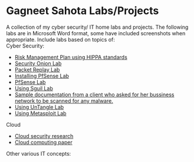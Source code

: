 # Gagneet Sahota Labs/Projects
A collection of my cyber security/ IT home labs and projects. The following labs are in Microsoft Word format, some have included screenshots when appropriate. Include labs based on topics of:<br>
Cyber Security:<br>
<ul>
  <li><a href="https://github.com/gagneetsahota/labs/blob/master/Risk_mangement_Sahota.docx">Risk Management Plan using HIPPA standards</a></li>
  <li><a href="https://github.com/gagneetsahota/labs/blob/master/Cyb%20302-%20Intro%20to%20Security%20Onion.docx">Security Onion Lab</a></li>
  <li><a href="https://github.com/gagneetsahota/labs/blob/master/Cyb-302-Packet%20Replay%20Lab.docx">Packet Replay Lab</a></li>
<li><a href="https://github.com/gagneetsahota/labs/blob/master/Week%202-Cyb%20352-Installation%20of%20pfSense.docx">Installing PfSense Lab</a></li>
<li><a href="https://github.com/gagneetsahota/labs/blob/master/Cyb%20351-PfSense%20Lab.docx">PfSense Lab</a></li>
<li><a href="https://github.com/gagneetsahota/labs/blob/master/Squil%20Intro%20Lab.docx">Using Sguil Lab</a></li>
<li><a href="https://github.com/gagneetsahota/labs/blob/master/Cyber%20Security%20visit%202-19-20.docx">Sample documentation from a client who asked for her bussiness network to be scanned for any malware. </a></li>
 <li><a href="https://github.com/gagneetsahota/labs/blob/master/Cyb%20352-UnTangle%20Lab.docx">Using UnTangle Lab</a></li>
   <li><a href="https://github.com/gagneetsahota/labs/blob/master/CYB301_Basic%20Metasploit.docx">Using Metasploit Lab</a></li>
</ul>
Cloud <br>
<ul>
  <li><a href="https://github.com/gagneetsahota/labs/blob/master/CYB%20301_Cloud%20Security.docx">Cloud security research</a></li>
  <li><a href="https://github.com/gagneetsahota/labs/blob/master/Cloud_Computing_Paper.docx">Cloud computing paper</a></li>
  </ul>
Other various IT concepts:
